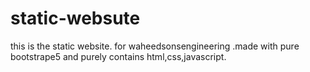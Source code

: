 # static-websute
this is the static website. for waheedsonsengineering .made with pure bootstrape5 and purely contains html,css,javascript.

